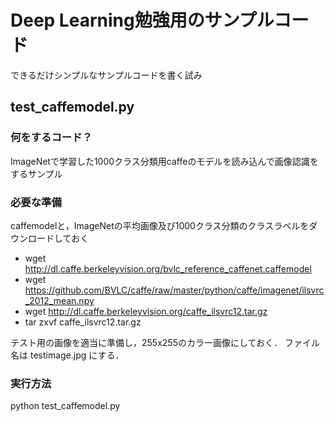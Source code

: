# Deep Learning勉強用のサンプルコード

できるだけシンプルなサンプルコードを書く試み

## test_caffemodel.py
### 何をするコード？
ImageNetで学習した1000クラス分類用caffeのモデルを読み込んで画像認識をするサンプル

### 必要な準備

caffemodelと，ImageNetの平均画像及び1000クラス分類のクラスラベルをダウンロードしておく

* wget http://dl.caffe.berkeleyvision.org/bvlc_reference_caffenet.caffemodel
* wget https://github.com/BVLC/caffe/raw/master/python/caffe/imagenet/ilsvrc_2012_mean.npy
* wget http://dl.caffe.berkeleyvision.org/caffe_ilsvrc12.tar.gz
* tar zxvf caffe_ilsvrc12.tar.gz

テスト用の画像を適当に準備し，255x255のカラー画像にしておく．
ファイル名は testimage.jpg にする．

### 実行方法

python test_caffemodel.py


